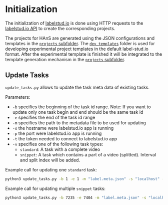 # Initialization

The initialization of [labelstud.io](https://labelstud.io) is done using HTTP requests to the [labelstud.io API](https://labelstud.io/api#operation/api_projects_create) to create the corresponding projects.

The projects for HAnS are generated using the JSON configurations and templates in the [`projects` subfolder](./projects/).
The [`dev_templates`](./dev_templates/) folder is used for developing experimental project templates in the default label-stud.io format.
After the experimental template is finished it will be integrated to the template generation mechanism in the [`projects` subfolder](./projects/).

## Update Tasks

`update_tasks.py` allows to update the task meta data of existing tasks.

Parameters:

- `-b` specifies the beginning of the task id range. Note: If you want to update only one task begin and end should be the same task id
- `-e` specifies the end of the task id range
- `-m` specifies the path to the metadata file to be used for updating
- `-s` the hostname were labelstud.io app is running
- `-p` the port were labelstud.io app is running
- `-t` the token needed to connect to labelstud.io app
- `-v` specifies one of the following task types:
  - `standard`: A task with a complete video
  - `snippet`: A task which contains a part of a video (splitted). Interval and split index will be added.

Example call for updating one `standard` task:

```bash
python3 update_tasks.py -b 1 -e 1 -m "label.meta.json" -s "localhost" -p 8083 -t "0815d3mdm" -v "standard"
```

Example call for updating multiple `snippet` tasks:

```bash
python3 update_tasks.py -b 7235 -e 7404 -m "label.meta.json" -s "localhost" -p 8083 -t "0815d3mdm" -v "snippet"
```
